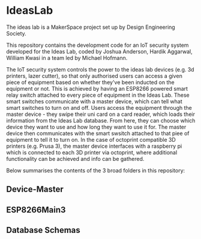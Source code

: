 # IdeasLab

The ideas lab is a MakerSpace project set up by Design Engineering Society.

This repository contains the development code for an IoT security system developed for the Ideas Lab, coded by Joshua Anderson, Hardik Aggarwal, William Kwasi in a team led by Michael Hofmann.

The IoT security system controls the power to the ideas lab devices (e.g. 3d printers, lazer cutter), so that only authorised users can access a given piece of equipment based on whether they've been inducted on the equipment or not. This is achieved by having an ESP8266 powered smart relay switch attached to every piece of equipment in the Ideas Lab. These smart switches communicate with a master device, which can tell what smart switches to turn on and off. Users access the equipment through the master device - they swipe their uni card on a card reader, which loads their information from the Ideas Lab database. From here, they can choose which device they want to use and how long they want to use it for. The master device then communicates with the smart swsitch attached to that piee of equipment to tell it to turn on. In the case of octoprint compatible 3D printers (e.g. Prusa 3), the master device interfaces with a raspberry pi which is connected to each 3D printer via octoprint, where additional functionality can be achieved and info can be gathered.

Below summarises the contents of the 3 broad folders in this repository:


## Device-Master


## ESP8266Main3


## Database Schemas
